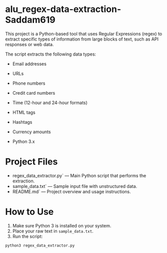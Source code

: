 # alu_regex-data-extraction-Saddam619


This project is a Python-based tool that uses Regular Expressions (regex) to extract specific types of information from large blocks of text, such as API responses or web data.

The script extracts the following data types:
- Email addresses
- URLs
- Phone numbers
- Credit card numbers
- Time (12-hour and 24-hour formats)
- HTML tags
- Hashtags
- Currency amounts


- Python 3.x

#  Project Files

- regex_data_extractor.py` — Main Python script that performs the extraction.
- sample_data.txt` — Sample input file with unstructured data.
- README.md` — Project overview and usage instructions.

#  How to Use

1. Make sure Python 3 is installed on your system.
2. Place your raw text in `sample_data.txt`.
3. Run the script:

```bash
python3 regex_data_extractor.py
